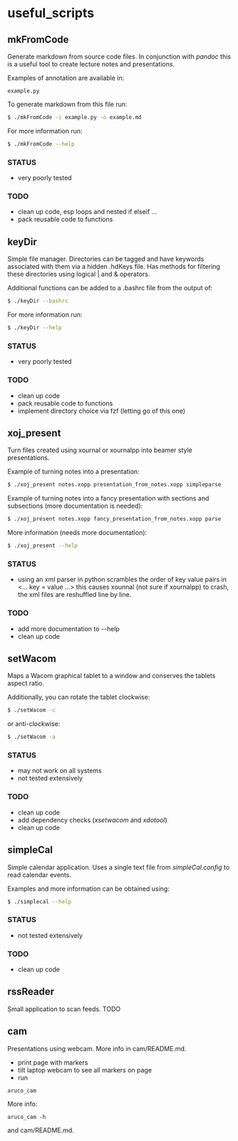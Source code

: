 # useful_scripts

## mkFromCode

Generate markdown from source code files. 
In conjunction with *pandoc* this is 
a useful tool to create lecture notes
and presentations.

Examples of annotation are available in:

```
example.py
```

To generate markdown from this file run:

```bash
$ ./mkFromCode -i example.py -o example.md
```

For more information run:

```bash
$ ./mkFromCode --help
```

### STATUS

- very poorly tested

### TODO

- clean up code, esp loops and nested if elseif ...
- pack reusable code to functions

## keyDir

Simple file manager. Directories can be tagged
and have keywords associated with them via a 
hidden .hdKeys file. 
Has methods for filtering these directories using
logical | and & operators.

Additional functions can be added to a .bashrc
file from the output of:

```bash
$ ./keyDir --bashrc
```
For more information run:

```bash
$ ./keyDir --help
```

### STATUS

- very poorly tested

### TODO

- clean up code
- pack reusable code to functions
- implement directory choice via fzf (letting go of this one)

## xoj_present

Turn files created using xournal or xournalpp into beamer style presentations.

Example of turning notes into a presentation:

```bash
$ ./xoj_present notes.xopp presentation_from_notes.xopp simpleparse
```

Example of turning notes into a fancy presentation with sections and subsections (more documentation is needed):

```bash
$ ./xoj_present notes.xopp fancy_presentation_from_notes.xopp parse
```

More information (needs more documentation):

```bash
$ ./xoj_present --help
```

### STATUS

- using an xml parser in python scrambles the order of key value pairs in <... key = value ...>
  this causes xounnal (not sure if xournalpp) to crash, the xml files are reshuffled line by line.

### TODO

- add more documentation to --help 
- clean up code

## setWacom

Maps a Wacom graphical tablet to a window and conserves the
tablets aspect ratio.

Additionally, you can rotate the tablet clockwise:

```bash
$ ./setWacom -c
```

or anti-clockwise:

```bash
$ ./setWacom -a
```

### STATUS

- may not work on all systems
- not tested extensively

### TODO

- clean up code
- add dependency checks (*xsetwacom* and *xdotool*)
- clean up code

## simpleCal

Simple calendar application. Uses a single text file
from *simpleCal.config* to read calendar events.

Examples and more information can be obtained using:

```bash
$ ./simplecal --help
```

### STATUS

- not tested extensively

### TODO

- clean up code

## rssReader

Small application to scan feeds. TODO

## cam

Presentations using webcam. More info
in cam/README.md.

- print page with markers
- tilt laptop webcam to see all markers on page
- run

```
aruco_cam
```

More info:

```
aruco_cam -h
```
and cam/README.md.
